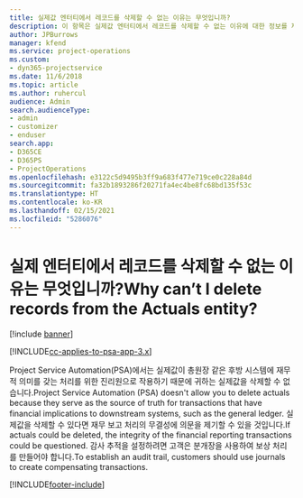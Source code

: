 ```yaml
---
title: 실제값 엔터티에서 레코드를 삭제할 수 없는 이유는 무엇입니까?
description: 이 항목은 실제값 엔터티에서 레코드를 삭제할 수 없는 이유에 대한 정보를 제공합니다.
author: JPBurrows
manager: kfend
ms.service: project-operations
ms.custom:
- dyn365-projectservice
ms.date: 11/6/2018
ms.topic: article
ms.author: ruhercul
audience: Admin
search.audienceType:
- admin
- customizer
- enduser
search.app:
- D365CE
- D365PS
- ProjectOperations
ms.openlocfilehash: e3122c5d9495b3ff9a683f477e719ce0c228a84d
ms.sourcegitcommit: fa32b1893286f20271fa4ec4be8fc68bd135f53c
ms.translationtype: HT
ms.contentlocale: ko-KR
ms.lasthandoff: 02/15/2021
ms.locfileid: "5286076"
---
```

# <a name="why-cant-i-delete-records-from-the-actuals-entity"></a><span data-ttu-id="56bfe-103">실제 엔터티에서 레코드를 삭제할 수 없는 이유는 무엇입니까?</span><span class="sxs-lookup"><span data-stu-id="56bfe-103">Why can’t I delete records from the Actuals entity?</span></span>

[!include [banner](../includes/psa-now-project-operations.md)]

[!INCLUDE[cc-applies-to-psa-app-3.x](../includes/cc-applies-to-psa-app-3x.md)]

<span data-ttu-id="56bfe-104">Project Service Automation(PSA)에서는 실제값이 총원장 같은 후방 시스템에 재무적 의미를 갖는 처리를 위한 진리원으로 작용하기 때문에 귀하는 실제값을 삭제할 수 없습니다.</span><span class="sxs-lookup"><span data-stu-id="56bfe-104">Project Service Automation (PSA) doesn't allow you to delete actuals because they serve as the source of truth for transactions that have financial implications to downstream systems, such as the general ledger.</span></span> <span data-ttu-id="56bfe-105">실제값을 삭제할 수 있다면 재무 보고 처리의 무결성에 의문을 제기할 수 있을 것입니다.</span><span class="sxs-lookup"><span data-stu-id="56bfe-105">If actuals could be deleted, the integrity of the financial reporting transactions could be questioned.</span></span> <span data-ttu-id="56bfe-106">감사 추적을 설정하려면 고객은 분개장을 사용하여 보상 처리를 만들어야 합니다.</span><span class="sxs-lookup"><span data-stu-id="56bfe-106">To establish an audit trail, customers should use journals to create compensating transactions.</span></span>



[!INCLUDE[footer-include](../includes/footer-banner.md)]
